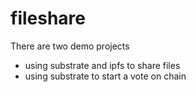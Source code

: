 # fileshare



There are two demo projects    
- using substrate and ipfs to share files    
- using substrate to start a vote on chain
